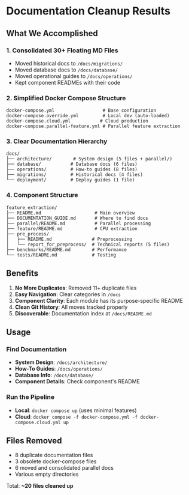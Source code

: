 # Documentation Cleanup Results

## What We Accomplished

### 1. **Consolidated 30+ Floating MD Files**
- Moved historical docs to `/docs/migrations/`
- Moved database docs to `/docs/database/`
- Moved operational guides to `/docs/operations/`
- Kept component READMEs with their code

### 2. **Simplified Docker Compose Structure**
```
docker-compose.yml                  # Base configuration
docker-compose.override.yml         # Local dev (auto-loaded)
docker-compose.cloud.yml           # Cloud production
docker-compose.parallel-feature.yml # Parallel feature extraction
```

### 3. **Clear Documentation Hierarchy**
```
docs/
├── architecture/        # System design (5 files + parallel/)
├── database/           # Database docs (6 files)
├── operations/         # How-to guides (8 files)
├── migrations/         # Historical docs (4 files)
└── deployment/         # Deploy guides (1 file)
```

### 4. **Component Structure**
```
feature_extraction/
├── README.md                    # Main overview
├── DOCUMENTATION_GUIDE.md       # Where to find docs
├── parallel/README.md           # Parallel processing
├── feature/README.md            # CPU extraction
├── pre_process/                 
│   ├── README.md               # Preprocessing
│   └── report_for_preprocess/  # Technical reports (5 files)
├── benchmarks/README.md        # Performance
└── tests/README.md             # Testing
```

## Benefits

1. **No More Duplicates**: Removed 11+ duplicate files
2. **Easy Navigation**: Clear categories in `/docs`
3. **Component Clarity**: Each module has its purpose-specific README
4. **Clean Git History**: All moves tracked properly
5. **Discoverable**: Documentation index at `/docs/README.md`

## Usage

### Find Documentation
- **System Design**: `/docs/architecture/`
- **How-To Guides**: `/docs/operations/`
- **Database Info**: `/docs/database/`
- **Component Details**: Check component's README

### Run the Pipeline
- **Local**: `docker compose up` (uses minimal features)
- **Cloud**: `docker compose -f docker-compose.yml -f docker-compose.cloud.yml up`

## Files Removed

- 8 duplicate documentation files
- 3 obsolete docker-compose files  
- 6 moved and consolidated parallel docs
- Various empty directories

Total: **~20 files cleaned up**